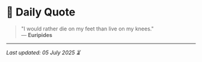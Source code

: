 # 📜 Daily Quote

> "I would rather die on my feet than live on my knees."  
> — **Euripides**

---

_Last updated: 05 July 2025 ⏳_
